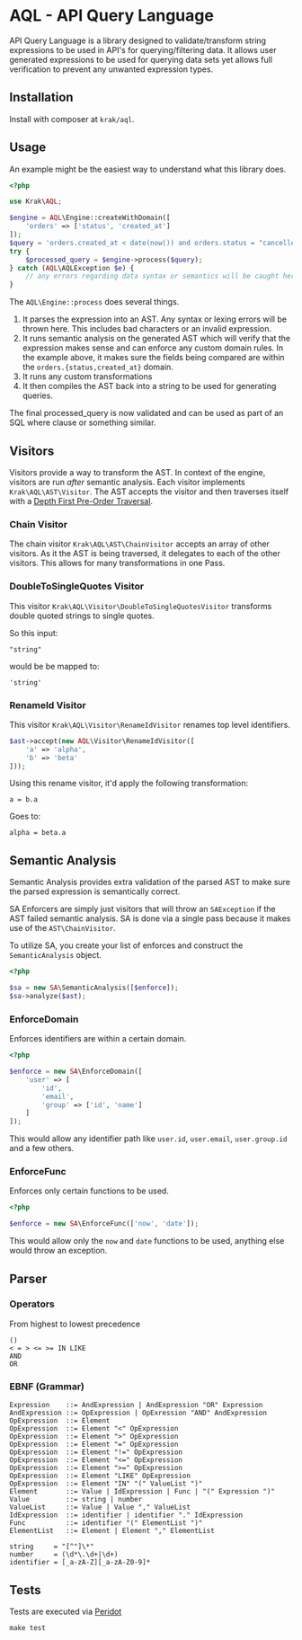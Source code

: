 # AQL - API Query Language

API Query Language is a library designed to validate/transform string expressions to be used in API's for querying/filtering data. It allows user generated expressions to be used for querying data sets yet allows full verification to prevent any unwanted expression types.

## Installation

Install with composer at `krak/aql`.

## Usage

An example might be the easiest way to understand what this library does.

```php
<?php

use Krak\AQL;

$engine = AQL\Engine::createWithDomain([
    'orders' => ['status', 'created_at']
]);
$query = 'orders.created_at < date(now()) and orders.status = "cancelled"';
try {
    $processed_query = $engine->process($query);
} catch (AQL\AQLException $e) {
    // any errors regarding data syntax or semantics will be caught here.
}
```

The `AQL\Engine::process` does several things.

1. It parses the expression into an AST. Any syntax or lexing errors will be thrown here. This includes bad characters or an invalid expression.
2. It runs semantic analysis on the generated AST which will verify that the expression makes sense and can enforce any custom domain rules. In the example above, it makes sure the fields being compared are within the `orders.{status,created_at}` domain.
3. It runs any custom transformations
4. It then compiles the AST back into a string to be used for generating queries.

The final processed_query is now validated and can be used as part of an SQL where clause or something similar.

## Visitors

Visitors provide a way to transform the AST. In context of the engine, visitors are run *after* semantic analysis. Each visitor implements `Krak\AQL\AST\Visitor`. The AST accepts the visitor and then traverses itself with a [Depth First Pre-Order Traversal](https://en.wikipedia.org/wiki/Tree_traversal#Depth-first_search).

### Chain Visitor

The chain visitor `Krak\AQL\AST\ChainVisitor` accepts an array of other visitors. As it the AST is being traversed, it delegates to each of the other visitors. This allows for many transformations in one Pass.

### DoubleToSingleQuotes Visitor

This visitor `Krak\AQL\Visitor\DoubleToSingleQuotesVisitor` transforms double quoted strings to single quotes.

So this input:

```
"string"
```

would be be mapped to:

```
'string'
```

### RenameId Visitor

This visitor `Krak\AQL\Visitor\RenameIdVisitor` renames top level identifiers.

```php
$ast->accept(new AQL\Visitor\RenameIdVisitor([
    'a' => 'alpha',
    'b' => 'beta'
]));
```

Using this rename visitor, it'd apply the following transformation:

```
a = b.a
```

Goes to:

```
alpha = beta.a
```

## Semantic Analysis

Semantic Analysis provides extra validation of the parsed AST to make sure the parsed expression is semantically correct.

SA Enforcers are simply just visitors that will throw an `SAException` if the AST failed semantic analysis. SA is done via a single pass because it makes use of the `AST\ChainVisitor`.

To utilize SA, you create your list of enforces and construct the `SemanticAnalysis` object.

```php
<?php

$sa = new SA\SemanticAnalysis([$enforce]);
$sa->analyze($ast);
```

### EnforceDomain

Enforces identifiers are within a certain domain.

```php
<?php

$enforce = new SA\EnforceDomain([
    'user' => [
        'id',
        'email',
        'group' => ['id', 'name']
    ]
]);
```

This would allow any identifier path like `user.id`, `user.email`, `user.group.id` and a few others.

### EnforceFunc

Enforces only certain functions to be used.

```php
<?php

$enforce = new SA\EnforceFunc(['now', 'date']);
```

This would allow only the `now` and `date` functions to be used, anything else would throw an exception.

## Parser

### Operators

From highest to lowest precedence

```
()
< = > <= >= IN LIKE
AND
OR
```

### EBNF (Grammar)

    Expression    ::= AndExpression | AndExpression "OR" Expression
    AndExpression ::= OpExpression | OpExression "AND" AndExpression
    OpExpression  ::= Element
    OpExpression  ::= Element "<" OpExpression
    OpExpression  ::= Element ">" OpExpression
    OpExpression  ::= Element "=" OpExpression
    OpExpression  ::= Element "!=" OpExpression
    OpExpression  ::= Element "<=" OpExpression
    OpExpression  ::= Element ">=" OpExpression
    OpExpression  ::= Element "LIKE" OpExpression
    OpExpression  ::= Element "IN" "(" ValueList ")"
    Element       ::= Value | IdExpression | Func | "(" Expression ")"
    Value         ::= string | number
    ValueList     ::= Value | Value "," ValueList
    IdExpression  ::= identifier | identifier "." IdExpression
    Func          ::= identifier "(" ElementList ")"
    ElementList   ::= Element | Element "," ElementList

    string     = "[^"]\*"
    number     = (\d*\.\d+|\d+)
    identifier = [_a-zA-Z][_a-zA-Z0-9]*

## Tests

Tests are executed via [Peridot](http://peridot-php.github.io)

```
make test
```
